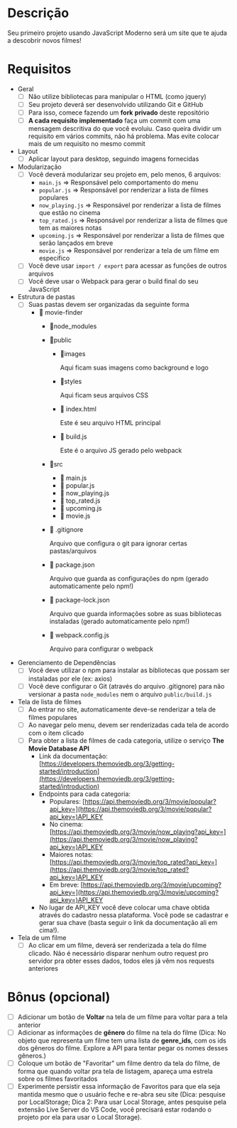 # Descrição

Seu primeiro projeto usando JavaScript Moderno será um site que te ajuda a descobrir novos filmes!

# Requisitos

- Geral
    - [ ]  Não utilize bibliotecas para manipular o HTML (como jquery)
    - [ ]  Seu projeto deverá ser desenvolvido utilizando Git e GitHub
    - [ ]  Para isso, comece fazendo um **fork** **privado** deste repositório
    - [ ]  **A cada requisito implementado** faça um commit com uma mensagem descritiva do que você evoluiu. Caso queira dividir um requisito em vários commits, não há problema. Mas evite colocar mais de um requisito no mesmo commit
- Layout
    - [ ]  Aplicar layout para desktop, seguindo imagens fornecidas
- Modularização
    - [ ]  Você deverá modularizar seu projeto em, pelo menos, 6 arquivos:
        - `main.js` ⇒ Responsável pelo comportamento do menu
        - `popular.js` ⇒ Responsável por renderizar a lista de filmes populares
        - `now_playing.js` ⇒ Responsável por renderizar a lista de filmes que estão no cinema
        - `top_rated.js` ⇒ Responsável por renderizar a lista de filmes que tem as maiores notas
        - `upcoming.js` ⇒ Responsável por renderizar a lista de filmes que serão lançados em breve
        - `movie.js` ⇒ Responsável por renderizar a tela de um filme em específico
    - [ ]  Você deve usar `import / export` para acessar as funções de outros arquivos
    - [ ]  Você deve usar o Webpack para gerar o build final do seu JavaScript
- Estrutura de pastas
    - [ ]  Suas pastas devem ser organizadas da seguinte forma
        - 📁 movie-finder
            - 📁node_modules
            - 📁public
                - 📁images

                    Aqui ficam suas imagens como background e logo

                - 📁styles

                    Aqui ficam seus arquivos CSS

                - 📄 index.html

                    Este é seu arquivo HTML principal

                - 📄 build.js

                    Este é o arquivo JS gerado pelo webpack

            - 📁src
                - 📄 main.js
                - 📄 popular.js
                - 📄 now_playing.js
                - 📄 top_rated.js
                - 📄 upcoming.js
                - 📄 movie.js
            - 📄 .gitignore

                Arquivo que configura o git para ignorar certas pastas/arquivos

            - 📄 package.json

                Arquivo que guarda as configurações do npm (gerado automaticamente pelo npm!)

            - 📄 package-lock.json

                Arquivo que guarda informações sobre as suas bibliotecas instaladas (gerado automaticamente pelo npm!)

            - 📄 webpack.config.js

                Arquivo para configurar o webpack

- Gerenciamento de Dependências
    - [ ]  Você deve utilizar o npm para instalar as bibliotecas que possam ser instaladas por ele (ex: axios)
    - [ ]  Você deve configurar o Git (através do arquivo .gitignore) para não versionar a pasta `node_modules` nem o arquivo `public/build.js`
- Tela de lista de filmes
    - [ ]  Ao entrar no site, automaticamente deve-se renderizar a tela de filmes populares
    - [ ]  Ao navegar pelo menu, devem ser renderizadas cada tela de acordo com o item clicado
    - [ ]  Para obter a lista de filmes de cada categoria, utilize o serviço **The Movie Database API**
        - Link da documentação: [https://developers.themoviedb.org/3/getting-started/introduction](https://developers.themoviedb.org/3/getting-started/introduction)
        - Endpoints para cada categoria:
            - Populares: [https://api.themoviedb.org/3/movie/popular?api_key=](https://api.themoviedb.org/3/movie/popular?api_key=)API_KEY
            - No cinema: [https://api.themoviedb.org/3/movie/now_playing?api_key=](https://api.themoviedb.org/3/movie/now_playing?api_key=)API_KEY
            - Maiores notas: [https://api.themoviedb.org/3/movie/top_rated?api_key=](https://api.themoviedb.org/3/movie/top_rated?api_key=)API_KEY
            - Em breve: [https://api.themoviedb.org/3/movie/upcoming?api_key=](https://api.themoviedb.org/3/movie/upcoming?api_key=)API_KEY
        - No lugar de API_KEY você deve colocar uma chave obtida através do cadastro nessa plataforma. Você pode se cadastrar e gerar sua chave (basta seguir o link da documentação ali em cima!).

- Tela de um filme
    - [ ]  Ao clicar em um filme, deverá ser renderizada a tela do filme clicado. Não é necessário disparar nenhum outro request pro servidor pra obter esses dados, todos eles já vêm nos requests anteriores

# Bônus (opcional)

- [ ]  Adicionar um botão de **Voltar** na tela de um filme para voltar para a tela anterior
- [ ]  Adicionar as informações de **gênero** do filme na tela do filme (Dica: No objeto que representa um filme tem uma lista de **genre_ids**, com os ids dos gêneros do filme. Explore a API para tentar pegar os nomes desses gêneros.)
- [ ]  Coloque um botão de "Favoritar" um filme dentro da tela do filme, de forma que quando voltar pra tela de listagem, apareça uma estrela sobre os filmes favoritados
- [ ]  Experimente persistir essa informação de Favoritos para que ela seja mantida mesmo que o usuário feche e re-abra seu site (Dica: pesquise por LocalStorage; Dica 2: Para usar Local Storage, antes pesquise pela extensão Live Server do VS Code, você precisará estar rodando o projeto por ela para usar o Local Storage).

